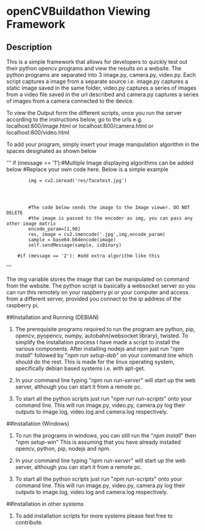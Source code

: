 # openCVBuildathon Viewing Framework

## Description

This is a simple framework that allows for developers to quickly test out their python
opencv programs and view the results on a website. The python programs are separated into 3
image.py, camera.py, video.py. Each script captures a image from a separate source i.e. 
image.py captures a static image saved in the same folder, video.py captures a series of images
from a video file saved in the url described and camera.py captures a series of images from a 
camera connected to the device. 

To view the Output form the different scripts, once you run the server according to the 
instructions below, go to the urls e.g. localhost:800/image.html or localhost:800/camera.html
or localhost:800/video.html

To add your program, simply insert your image manipulation algorithm in the spaces designated 
as shown below

'''
if (message == '1'):#Multiple Image displaying algorithms can be added below
			#Replace your own code here. Below is a simple example
			
			
			img = cv2.imread('res/facetest.jpg')
			
			
			
			
			#The code below sends the image to the Image viewer. DO NOT DELETE
			#the image is passed to the encoder as img, you can pass any other image matrix
			encode_param=[1,90]
			res, image = cv2.imencode('.jpg',img,encode_param)
			sample = base64.b64encode(image)
			self.sendMessage(sample, isBinary)
			
		#if (message == '2'): #add extra algorithm like this
'''

The img variable stores the image that can be manipulated on command from the website.
The python script is basically a websocket server so you can run this remotely on your raspberry pi
or your computer and access from a different server, provided you connect to the ip address of the 
raspberry pi.


 

##Installation and Running (DEBIAN)

1. The prerequisite programs required to run the program are python, pip, opencv, pyopencv, numpy, autobahn(websocket library),
twisted. To simplify the installation process I have made a script to install the various components. After installing
nodejs and npm just run "<i>npm install</i>" followed by "<i>npm run setup-deb</i>" on your command line which should do the rest. This is 
made for the linux operating system, specifically debian based systems
i.e. with apt-get.

2. In your command line typing "<i>npm run run-server</i>" will start up the web server, although you can start it from a remote pc. 

3. To start all the python scripts just run "<i>npm run run-scripts</i>" onto your command line. This will run image.py, video.py, camera.py log
their outputs to image.log, video.log and camera.log respectively. 

##Installation (Windows)

1. To run the programs in windows, you can still run the "<i>npm install</i>" then "<i>npm setup-win</i>" This is assuming that you have already installed
opencv, python, pip, nodejs and npm.

2. In your command line typing "<i>npm run-server</i>" will start up the web server, although you can start it from a remote pc. 

3. To start all the python scripts just run "<i>npm run-scripts</i>" onto your command line. This will run image.py, video.py, camera.py log
their outputs to image.log, video.log and camera.log respectively. 

##Installation in other systems

1. To add installation scripts for more systems please feel free to contribute.

